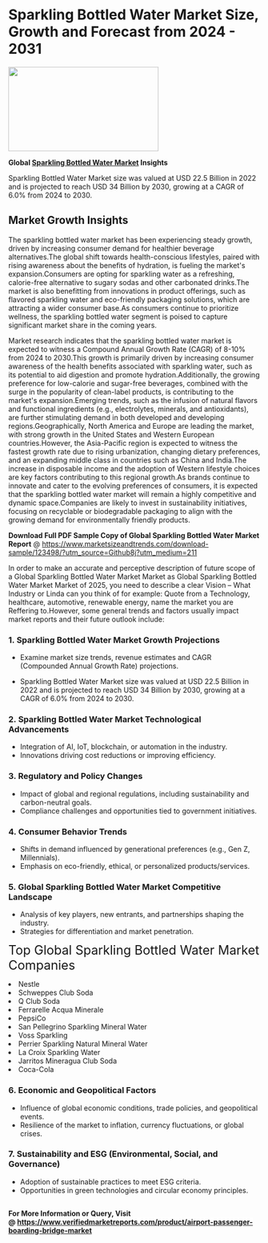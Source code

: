 <H1>Sparkling Bottled Water Market Size, Growth and Forecast from 2024 - 2031</H1><img class="aligncenter size-medium wp-image-584254" src="https://thirdeyenews.in/wp-content/uploads/2024/09/Global-Market-Research-300x168.jpeg" alt="" width="300" height="168" /><p><strong>Global&nbsp;<a href="https://www.marketsizeandtrends.com/download-sample/123498/?utm_source=Github8j?utm_medium=211">Sparkling Bottled Water Market</a> Insights</strong></p><p>Sparkling Bottled Water Market size was valued at USD 22.5 Billion in 2022 and is projected to reach USD 34 Billion by 2030, growing at a CAGR of 6.0% from 2024 to 2030.</p><p><h2>Market Growth Insights</h2> <p>The sparkling bottled water market has been experiencing steady growth, driven by increasing consumer demand for healthier beverage alternatives.The global shift towards health-conscious lifestyles, paired with rising awareness about the benefits of hydration, is fueling the market's expansion.Consumers are opting for sparkling water as a refreshing, calorie-free alternative to sugary sodas and other carbonated drinks.The market is also benefitting from innovations in product offerings, such as flavored sparkling water and eco-friendly packaging solutions, which are attracting a wider consumer base.As consumers continue to prioritize wellness, the sparkling bottled water segment is poised to capture significant market share in the coming years.</p> <p>Market research indicates that the sparkling bottled water market is expected to witness a Compound Annual Growth Rate (CAGR) of 8-10% from 2024 to 2030.This growth is primarily driven by increasing consumer awareness of the health benefits associated with sparkling water, such as its potential to aid digestion and promote hydration.Additionally, the growing preference for low-calorie and sugar-free beverages, combined with the surge in the popularity of clean-label products, is contributing to the market's expansion.Emerging trends, such as the infusion of natural flavors and functional ingredients (e.g., electrolytes, minerals, and antioxidants), are further stimulating demand in both developed and developing regions.Geographically, North America and Europe are leading the market, with strong growth in the United States and Western European countries.However, the Asia-Pacific region is expected to witness the fastest growth rate due to rising urbanization, changing dietary preferences, and an expanding middle class in countries such as China and India.The increase in disposable income and the adoption of Western lifestyle choices are key factors contributing to this regional growth.As brands continue to innovate and cater to the evolving preferences of consumers, it is expected that the sparkling bottled water market will remain a highly competitive and dynamic space.Companies are likely to invest in sustainability initiatives, focusing on recyclable or biodegradable packaging to align with the growing demand for environmentally friendly products.<p><span class=""><strong>Download Full PDF Sample Copy of Global Sparkling Bottled Water Market Report</strong> @ <a href="https://www.marketsizeandtrends.com/download-sample/123498/?utm_source=Github8j?utm_medium=211" target="_blank">https://www.marketsizeandtrends.com/download-sample/123498/?utm_source=Github8j?utm_medium=211</a></span></p><p>In order to make an accurate and perceptive description of future scope of a Global&nbsp;Sparkling Bottled Water Market Market as Global&nbsp;Sparkling Bottled Water Market Market of 2025, you need to describe a clear Vision &ndash; What Industry or Linda can you think of for example: Quote from a Technology, healthcare, automotive, renewable energy, name the market you are Reffering to.However, some general trends and factors usually impact market reports and their future outlook include:</p><h3>1.&nbsp;<strong>Sparkling Bottled Water Market Growth Projections</strong></h3><ul><li>Examine market size trends, revenue estimates and CAGR (Compounded Annual Growth Rate) projections.</li><li><p>Sparkling Bottled Water Market size was valued at USD 22.5 Billion in 2022 and is projected to reach USD 34 Billion by 2030, growing at a CAGR of 6.0% from 2024 to 2030.</p></li></ul><h3>2.&nbsp;<strong>Sparkling Bottled Water Market Technological Advancements</strong></h3><ul><li>Integration of AI, IoT, blockchain, or automation in the industry.</li><li>Innovations driving cost reductions or improving efficiency.</li></ul><h3>3.&nbsp;<strong>Regulatory and Policy Changes</strong></h3><ul><li>Impact of global and regional regulations, including sustainability and carbon-neutral goals.</li><li>Compliance challenges and opportunities tied to government initiatives.</li></ul><h3>4.&nbsp;<strong>Consumer Behavior Trends</strong></h3><ul><li>Shifts in demand influenced by generational preferences (e.g., Gen Z, Millennials).</li><li>Emphasis on eco-friendly, ethical, or personalized products/services.</li></ul><h3>5.&nbsp;<strong>Global Sparkling Bottled Water Market Competitive Landscape</strong></h3><ul><li>Analysis of key players, new entrants, and partnerships shaping the industry.</li><li>Strategies for differentiation and market penetration.</li></ul><p data-pm-slice="1 1 []"><span style="color: inherit; font-family: inherit; font-size: 25px;">Top Global Sparkling Bottled Water Market Companies</span></p><div class="" data-test-id=""><p><li>Nestle</li><li> Schweppes Club Soda</li><li> Q Club Soda</li><li> Ferrarelle Acqua Minerale</li><li> PepsiCo</li><li> San Pellegrino Sparkling Mineral Water</li><li> Voss Sparkling</li><li> Perrier Sparkling Natural Mineral Water</li><li> La Croix Sparkling Water</li><li> Jarritos Mineragua Club Soda</li><li> Coca-Cola</li></p></div><h3>6.&nbsp;<strong>Economic and Geopolitical Factors</strong></h3><ul><li>Influence of global economic conditions, trade policies, and geopolitical events.</li><li>Resilience of the market to inflation, currency fluctuations, or global crises.</li></ul><h3>7.&nbsp;<strong>Sustainability and ESG (Environmental, Social, and Governance)</strong></h3><ul><li>Adoption of sustainable practices to meet ESG criteria.</li><li>Opportunities in green technologies and circular economy principles.</li></ul><h2><strong style="font-size: 14px;">For More Information or Query, Visit @&nbsp;</strong><a style="background-color: #ffffff; font-size: 14px;" href="https://www.marketsizeandtrends.com/report/sparkling-bottled-water-market/" target="_blank">https://www.verifiedmarketreports.com/product/airport-passenger-boarding-bridge-market</a></h2>